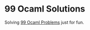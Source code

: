 # 99 Ocaml Solutions

Solving [99 Ocaml Problems](https://v2.ocaml.org/learn/tutorials/99problems.html) just for fun.

